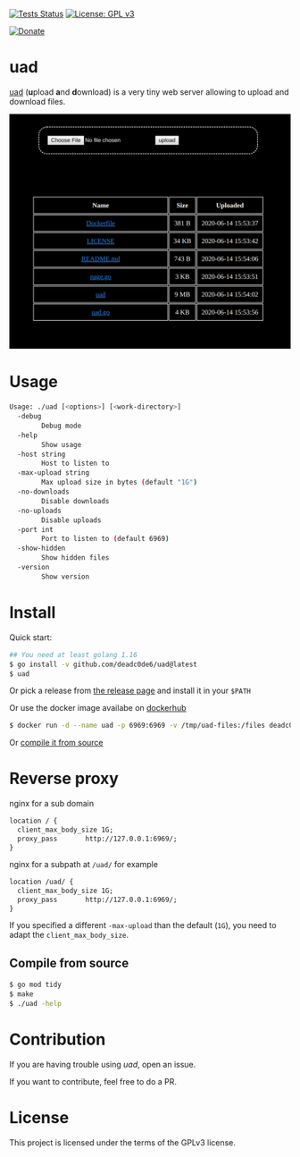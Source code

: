 [![Tests Status](https://github.com/deadc0de6/uad/workflows/tests/badge.svg)](https://github.com/deadc0de6/uad/actions)
[![License: GPL v3](https://img.shields.io/badge/License-GPL%20v3-blue.svg)](http://www.gnu.org/licenses/gpl-3.0)

[![Donate](https://img.shields.io/badge/donate-KoFi-blue.svg)](https://ko-fi.com/deadc0de6)

# uad

[uad](https://github.com/deadc0de6/uad) (**u**pload **a**nd **d**ownload)
is a very tiny web server allowing to upload and download files.

![](/screenshots/uad.png?raw=true "uad")

# Usage

```bash
Usage: ./uad [<options>] [<work-directory>]
  -debug
    	Debug mode
  -help
    	Show usage
  -host string
    	Host to listen to
  -max-upload string
    	Max upload size in bytes (default "1G")
  -no-downloads
    	Disable downloads
  -no-uploads
    	Disable uploads
  -port int
    	Port to listen to (default 6969)
  -show-hidden
    	Show hidden files
  -version
    	Show version
```

# Install

Quick start:
```bash
## You need at least golang 1.16
$ go install -v github.com/deadc0de6/uad@latest
$ uad
```

Or pick a release from
[the release page](https://github.com/deadc0de6/uad/releases) and
install it in your `$PATH`

Or use the docker image availabe on
[dockerhub](https://hub.docker.com/r/deadc0de6/uad)
```bash
$ docker run -d --name uad -p 6969:6969 -v /tmp/uad-files:/files deadc0de6/uad
```

Or [compile it from source](#compile-from-source)

# Reverse proxy

nginx for a sub domain
```
location / {
  client_max_body_size 1G;
  proxy_pass       http://127.0.0.1:6969/;
}
```

nginx for a subpath at `/uad/` for example
```
location /uad/ {
  client_max_body_size 1G;
  proxy_pass       http://127.0.0.1:6969/;
}
```

If you specified a different `-max-upload` than the default (`1G`),
you need to adapt the `client_max_body_size`.

## Compile from source

```bash
$ go mod tidy
$ make
$ ./uad -help
```

# Contribution

If you are having trouble using *uad*, open an issue.

If you want to contribute, feel free to do a PR.

# License

This project is licensed under the terms of the GPLv3 license.
